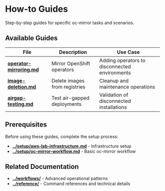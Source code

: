 # How-to Guides

Step-by-step guides for specific oc-mirror tasks and scenarios.

## Available Guides

| File | Description | Use Case |
|------|-------------|----------|
| **[operator-mirroring.md](operator-mirroring.md)** | Mirror OpenShift operators | Adding operators to disconnected environments |
| **[image-deletion.md](image-deletion.md)** | Delete images from registries | Cleanup and maintenance operations |
| **[airgap-testing.md](airgap-testing.md)** | Test air-gapped deployments | Validation of disconnected installations |

## Prerequisites

Before using these guides, complete the setup process:
- **[../setup/aws-lab-infrastructure.md](../setup/aws-lab-infrastructure.md)** - Infrastructure setup
- **[../setup/oc-mirror-workflow.md](../setup/oc-mirror-workflow.md)** - Basic oc-mirror workflow

## Related Documentation

- **[../workflows/](../workflows/)** - Advanced operational patterns
- **[../reference/](../reference/)** - Command references and technical details
